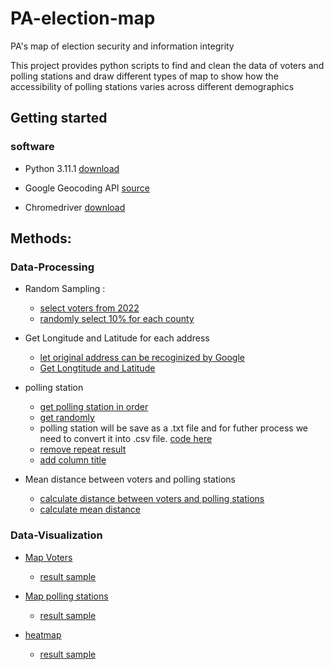 # PA-election-map

PA's map of election security and information integrity

This project provides python scripts to find and clean the data of voters and polling stations and draw different types of map to show how the accessibility of polling stations varies across different  demographics

## Getting started

### software

  + Python 3.11.1 [download](https://www.python.org/downloads/)
  
  + Google Geocoding API [source](https://developers.google.com/maps/documentation/geocoding/start)
  
  + Chromedriver [download](https://sites.google.com/chromium.org/driver/?pli=1)


## Methods:

### Data-Processing

  + Random Sampling :
     - [select voters from 2022](https://github.com/aminrahimian/PA-election-map/blob/main/data_processing/voter2022.py)
     - [randomly select 10% for each county](https://github.com/aminrahimian/PA-election-map/blob/main/data_processing/select2022.py)
      
  + Get Longitude and Latitude for each address
     - [let original address can be recoginized by Google](https://github.com/aminrahimian/PA-election-map/blob/main/data_processing/addressfinal.py)
     - [Get Longtitude and Latitude](https://github.com/aminrahimian/PA-election-map/blob/main/data_processing/addressfinal.py)

  + polling station
    
     - [get polling station in order](https://github.com/aminrahimian/PA-election-map/blob/main/data_collection/get_polling_station_in_order.py)
     - [get randomly](https://github.com/aminrahimian/PA-election-map/blob/main/data_collection/get_polling_station_randomly.py)
     - polling station will be save as a .txt file and for futher process we need to convert it into .csv file. [code here](https://github.com/aminrahimian/PA-election-map/blob/main/data_processing/txt2csv.py)
     - [remove repeat result](https://github.com/aminrahimian/PA-election-map/blob/main/data_processing/removerepeat.py)
     - [add column title](https://github.com/aminrahimian/PA-election-map/blob/main/data_processing/title.py)

  + Mean distance between voters and polling stations
     - [calculate distance between voters and polling stations](https://github.com/aminrahimian/PA-election-map/blob/main/data_processing/distance.py)
     - [calculate mean distance](https://github.com/aminrahimian/PA-election-map/blob/main/data_processing/calcultion.py)

### Data-Visualization

  + [Map Voters](https://github.com/aminrahimian/PA-election-map/blob/main/map/mapPA.py)
    - [result sample](https://github.com/aminrahimian/PA-election-map/blob/main/map/PAmapCounty.png)

  + [Map polling stations](https://github.com/aminrahimian/PA-election-map/blob/main/map/code/maponlypollingstation.py)
     - [result sample](https://github.com/aminrahimian/PA-election-map/blob/main/map/PAmap_PollingStation.png)
    

  + [heatmap](https://github.com/aminrahimian/PA-election-map/blob/main/map/code/heatmap.py)
      - [result sample](https://github.com/aminrahimian/PA-election-map/blob/main/map/heatmap.png)
